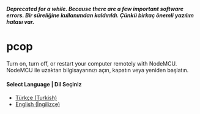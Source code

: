 ***Deprecated for a while. Because there are a few important software errors.
Bir süreliğine kullanımdan kaldırıldı. Çünkü birkaç önemli yazılım hatası var.***

# pcop
Turn on, turn off, or restart your computer remotely with NodeMCU. NodeMCU ile uzaktan bilgisayarınızı açın, kapatın veya yeniden başlatın.

#### Select Language | Dil Seçiniz

* [Türkçe (Turkish)](./Turkish.md)
* [English (İngilizce)](./English.md)
